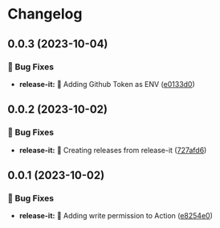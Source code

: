 # Changelog

## 0.0.3 (2023-10-04)


### 🐛 Bug Fixes

* **release-it:** 🔐 Adding Github Token as ENV ([e0133d0](https://github.com/priyesh-zero/nextjs-pwa/commits/e0133d02bd9654bcbf46ea4ca1aa25ca98e29dc0))

## 0.0.2 (2023-10-02)


### 🐛 Bug Fixes

* **release-it:** 🐛 Creating releases from release-it ([727afd6](https://github.com/priyesh-zero/nextjs-pwa/commits/727afd65d1cb17ef853b6ba5441285f37720dfa3))

## 0.0.1 (2023-10-02)


### 🐛 Bug Fixes

* **release-it:** 🐛 Adding write permission to Action ([e8254e0](https://github.com/priyesh-zero/nextjs-pwa/commits/e8254e09f2519413013f6a276fcab3bc0c583dca))